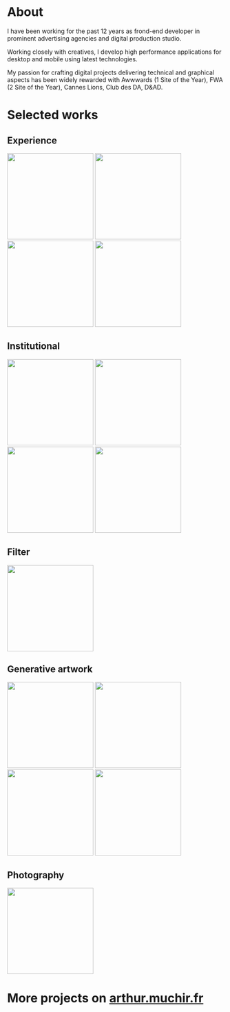 # About

I have been working for the past 12 years as frond-end developer in prominent advertising agencies and digital production studio.

Working closely with creatives, I develop high performance applications for desktop and mobile using latest technologies.

My passion for crafting digital projects delivering technical and graphical aspects has been widely rewarded with Awwwards (1 Site of the Year), FWA (2 Site of the Year), Cannes Lions, Club des DA, D&AD.

# Selected works

## Experience

<a href="http://because-recollection.com/"><img src="https://user-images.githubusercontent.com/6191766/120612220-42634b80-c455-11eb-9a7a-c3ae047b8b46.jpg" width="200"></a> <a href="https://www.84paris.com/fr/work/comme-des-garcons-sounds-of-concrete-fr"><img src="https://user-images.githubusercontent.com/6191766/120612460-848c8d00-c455-11eb-958a-ca7058731361.jpg" width="200"></a> <a href="https://www.84paris.com/fr/work/bmw-the-next-100-years-fr"><img src="https://github-production-user-asset-6210df.s3.amazonaws.com/6191766/273882984-2ac88ce5-162d-497a-9a18-36e5031fdc22.jpeg" width="200"></a> <a href="https://luxe.net/chanel-coco-game-center-la-marque-de-luxe-ouvre-sa-propre-salle-darcade/"><img src="https://user-images.githubusercontent.com/6191766/120612433-7e96ac00-c455-11eb-88ce-58e5b82ea3b6.jpg" width="200"></a>

## Institutional

<a href="https://recrafting-chardonnay.ruinart.com/"><img src="https://github-production-user-asset-6210df.s3.amazonaws.com/6191766/273268387-1a38846e-8dad-4e84-add8-b8e671e37f84.jpg" width="200"></a> <a href="https://www.84paris.com/"><img src="https://user-images.githubusercontent.com/6191766/123086008-37cc1e80-d423-11eb-9336-b11b42c05fa7.jpg" width="200"></a> <a href="http://www.des-signes.fr/"><img src="https://user-images.githubusercontent.com/6191766/120612482-89e9d780-c455-11eb-82dc-f5a0a7687505.jpg" width="200"></a> <a href="https://leclubdesda.org/"><img src="https://github-production-user-asset-6210df.s3.amazonaws.com/6191766/273276721-adf92428-148f-4ae5-bd1b-43c59b0c96e2.jpg" width="200"></a>

## Filter

<a href="https://www.facebook.com/chanel/videos/1826195157519173/"><img src="https://user-images.githubusercontent.com/6191766/120612580-a1c15b80-c455-11eb-8400-bdc10645f581.jpg" width="200"></a>

## Generative artwork

<a href="https://www.fxhash.xyz/generative/20965"><img src="https://user-images.githubusercontent.com/6191766/205513504-a649b89e-0f86-4230-8261-8c94f7644edd.jpg" width="200"></a> <a href="https://www.fxhash.xyz/generative/14539"><img src="https://user-images.githubusercontent.com/6191766/173527071-40bf881f-9bae-42ed-b15b-afe4ada5fc4a.jpg" width="200"></a> <a href="https://www.fxhash.xyz/generative/5618"><img src="https://user-images.githubusercontent.com/6191766/170320639-fc2b608c-9e95-4af2-bed8-055cc9164071.jpg" width="200"></a> <a href="https://www.fxhash.xyz/generative/3767"><img src="https://user-images.githubusercontent.com/6191766/205513989-69a0e0f0-aeac-4c61-b31c-b9c9cb9d69bb.jpg" width="200"></a>

## Photography

<a href="https://www.behance.net/gallery/66537407/Pushkar-to-Varanasi-India"><img src="https://user-images.githubusercontent.com/6191766/120612511-8f472200-c455-11eb-92c0-46fc65e9006e.jpg" width="200"></a>

# More projects on [arthur.muchir.fr](https://arthur.muchir.fr)
